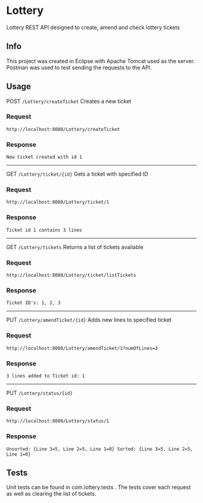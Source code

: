 

# Lottery

Lottery REST API designed to create, amend and check lottery tickets

## Info

This project was created in Eclipse with Apache Tomcat used as the server.
Postman was used to test sending the requests to the API.	


## Usage
POST ```/Lottery/createTicket```
Creates a new ticket
### Request 

```
http://localhost:8080/Lottery/createTicket
```

### Response
```
New ticket created with id 1
```
---
GET ```/Lottery/ticket/{id}```
Gets a ticket with specified ID
### Request
```
http://localhost:8080/Lottery/ticket/1
```

### Response
```
Ticket id 1 contains 3 lines
```
---
GET ```/Lottery/tickets```
Returns a list of tickets available 
### Request 
```
http://localhost:8080/Lottery/ticket/listTickets
```

### Response
```
Ticket ID's: 1, 2, 3
```
---
PUT ```/Lottery/amendTicket/{id}```
Adds new lines to specified ticket
### Request

```
http://localhost:8080/Lottery/amendTicket/1?numOfLines=3
```

### Response
```
3 lines added to Ticket id: 1
```
---
PUT ```/Lottery/status/{id}```
### Request

```
http://localhost:8080/Lottery/status/1
```

### Response
```
Unsorted: {Line 3=5, Line 2=5, Line 1=0} Sorted: {Line 3=5, Line 2=5, Line 1=0}
```
## Tests
Unit tests can be found in com.lottery.tests .
The tests cover each request as well as clearing the list of tickets.
